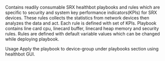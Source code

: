 Contains readily consumable SRX healthbot playbooks and rules which are
specific to security and system key performance indicators(KPIs)
for SRX devices. These rules collects the statistics from
network devices then analyzes the data and act. Each rule is defined
with set of KPIs. Playbook contains line card cpu, linecard buffer, linecard
heap memory and security rules. Rules are defined with default variable values
which can be changed while deploying playbook.

Usage
Apply the playbook to device-group under playbooks section using healthbot GUI.